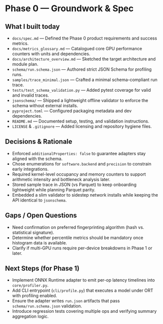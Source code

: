 # Phase 0 — Groundwork & Spec

## What I built today
- `docs/spec.md` — Defined the Phase 0 product requirements and success metrics.
- `docs/metrics_glossary.md` — Catalogued core GPU performance counters with units and dependencies.
- `docs/architecture_overview.md` — Sketched the target architecture and module plan.
- `schema/run.schema.json` — Authored strict JSON Schema for profiling runs.
- `samples/trace_minimal.json` — Crafted a minimal schema-compliant run trace.
- `tests/test_schema_validation.py` — Added pytest coverage for valid and invalid traces.
- `jsonschema/` — Shipped a lightweight offline validator to enforce the schema without external installs.
- `pyproject.toml` — Configured packaging metadata and dev dependencies.
- `README.md` — Documented setup, testing, and validation instructions.
- `LICENSE` & `.gitignore` — Added licensing and repository hygiene files.

## Decisions & Rationale
- Enforced `additionalProperties: false` to guarantee adapters stay aligned with the schema.
- Chose enumerations for `software.backend` and `precision` to constrain early integrations.
- Required kernel-level occupancy and memory counters to support arithmetic intensity and bottleneck analysis later.
- Stored sample trace in JSON (vs Parquet) to keep onboarding lightweight while planning Parquet parity.
- Embedded a slim validator to sidestep network installs while keeping the API identical to `jsonschema`.

## Gaps / Open Questions
- Need confirmation on preferred fingerprinting algorithm (hash vs. statistical signature).
- Determine whether percentile metrics should be mandatory once histogram data is available.
- Clarify if multi-GPU runs require per-device breakdowns in Phase 1 or later.

## Next Steps (for Phase 1)
- Implement ONNX Runtime adapter to emit per-op latency timelines into `core/profiler.py`.
- Add CLI entrypoint (`cli/profile.py`) that executes a model under ORT with profiling enabled.
- Ensure the adapter writes `run.json` artifacts that pass `schema/run.schema.json` validation.
- Introduce regression tests covering multiple ops and verifying summary aggregation logic.

<!-- NEXT_PROMPT_HINT:
Phase=1
Goal=Implement ONNX Runtime per-op latency profiler and emit run.json validating against schema/run.schema.json
ArtifactsToModify=core/profiler.py, cli/profile.py
-->
